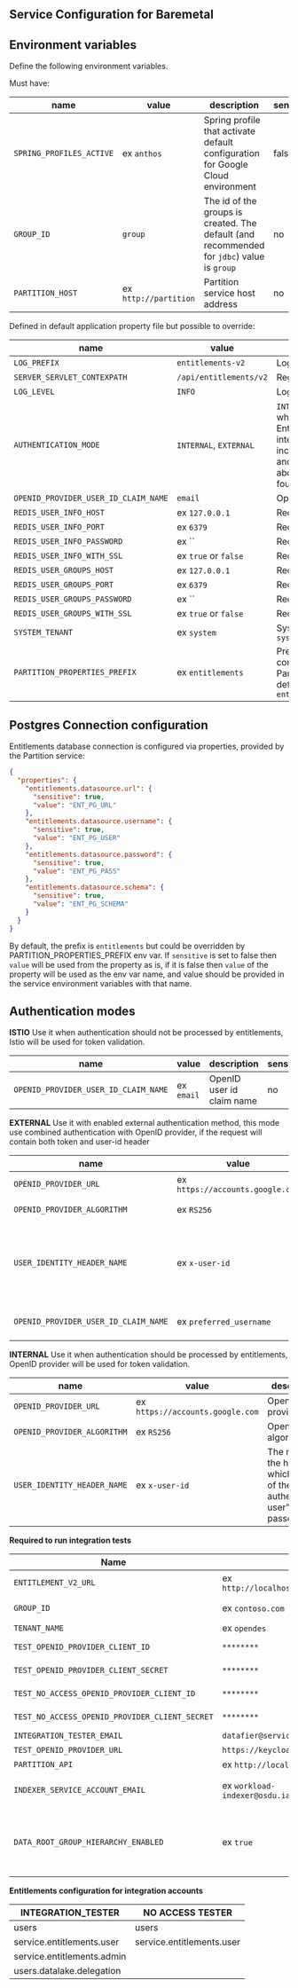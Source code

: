 ## Service Configuration for Baremetal

## Environment variables

Define the following environment variables.

Must have:

| name                     | value                 | description                                                                                | sensitive? | source |
|--------------------------|-----------------------|--------------------------------------------------------------------------------------------|------------|--------|
| `SPRING_PROFILES_ACTIVE` | ex `anthos`           | Spring profile that activate default configuration for Google Cloud environment            | false      | -      |
| `GROUP_ID`               | `group`               | The id of the groups is created. The default (and recommended for `jdbc`) value is `group` | no         | -      |
| `PARTITION_HOST`         | ex `http://partition` | Partition service host address                                                             | no         | -      |

Defined in default application property file but possible to override:

| name                                 | value                  | description                                                                                                                                                                                                                   | sensitive? | source |
|--------------------------------------|------------------------|-------------------------------------------------------------------------------------------------------------------------------------------------------------------------------------------------------------------------------|------------|--------|
| `LOG_PREFIX`                         | `entitlements-v2`      | Logging prefix                                                                                                                                                                                                                | no         | -      |
| `SERVER_SERVLET_CONTEXPATH`          | `/api/entitlements/v2` | Register context path                                                                                                                                                                                                         | no         | -      |
| `LOG_LEVEL`                          | `INFO`                 | Logging level                                                                                                                                                                                                                 | no         | -      |
| `AUTHENTICATION_MODE`                | `INTERNAL`, `EXTERNAL` | `INTERNAL` is used by default, which means that Entitlements will verify auth internally, not trusting incoming requests. `EXTERNAL` and `ISTIO`. More information about each mode can be found [here](#authentication-modes) | no         | -      |
| `OPENID_PROVIDER_USER_ID_CLAIM_NAME` | `email`                | OpenID User ID claim name                                                                                                                                                                                                     | no         | -      |
| `REDIS_USER_INFO_HOST`               | ex `127.0.0.1`         | Redis host                                                                                                                                                                                                                    | no         | -      |
| `REDIS_USER_INFO_PORT`               | ex `6379`              | Redis port                                                                                                                                                                                                                    | no         | -      |
| `REDIS_USER_INFO_PASSWORD`           | ex ``                  | Redis password                                                                                                                                                                                                                | yes        | -      |
| `REDIS_USER_INFO_WITH_SSL`           | ex `true` or `false`   | Redis host SSL config                                                                                                                                                                                                         | no         |        |
| `REDIS_USER_GROUPS_HOST`             | ex `127.0.0.1`         | Redis host                                                                                                                                                                                                                    | no         | -      |
| `REDIS_USER_GROUPS_PORT`             | ex `6379`              | Redis port                                                                                                                                                                                                                    | no         | -      |
| `REDIS_USER_GROUPS_PASSWORD`         | ex ``                  | Redis password                                                                                                                                                                                                                | yes        | -      |
| `REDIS_USER_GROUPS_WITH_SSL`         | ex `true` or `false`   | Redis host SSL config                                                                                                                                                                                                         | no         |        |
| `SYSTEM_TENANT`                      | ex `system`            | System tenant ID, default is `system`                                                                                                                                                                                         | no         |        |
| `PARTITION_PROPERTIES_PREFIX`        | ex `entitlements`      | Prefix for Database connection properties in Partition configuration, default `entitlements`, result `entitlements.datasource.url`                                                                                            | no         |        |


## Postgres Connection configuration

Entitlements database connection is configured via properties, provided by the Partition service:

```json
{
  "properties": {
    "entitlements.datasource.url": {
      "sensitive": true,
      "value": "ENT_PG_URL"
    },
    "entitlements.datasource.username": {
      "sensitive": true,
      "value": "ENT_PG_USER"
    },
    "entitlements.datasource.password": {
      "sensitive": true,
      "value": "ENT_PG_PASS"
    },
    "entitlements.datasource.schema": {
      "sensitive": true,
      "value": "ENT_PG_SCHEMA"
    }
  }
}
```

By default, the prefix is `entitlements` but could be overridden by PARTITION_PROPERTIES_PREFIX env
var.
If `sensitive` is set to false then `value` will be used from the property as is, if it is false
then `value` of the property will be used as the env var name,
and value should be provided in the service environment variables with that name.

## Authentication modes

**ISTIO** Use it when authentication should not be processed by entitlements, Istio will be used for
token validation.

| name                                 | value      | description               | sensitive? | source |
|--------------------------------------|------------|---------------------------|------------|--------|
| `OPENID_PROVIDER_USER_ID_CLAIM_NAME` | ex `email` | OpenID user id claim name | no         | -      |

**EXTERNAL**  Use it with enabled external authentication method, this mode use combined
authentication with OpenID provider, if the request will contain both token and user-id header

| name                                 | value                            | description                                                                  | sensitive? | source |
|--------------------------------------|----------------------------------|------------------------------------------------------------------------------|------------|--------|
| `OPENID_PROVIDER_URL`                | ex `https://accounts.google.com` | OpenID provider                                                              | no         | -      |
| `OPENID_PROVIDER_ALGORITHM`          | ex `RS256`                       | OpenID token algorithm                                                       | no         | -      |
| `USER_IDENTITY_HEADER_NAME`          | ex `x-user-id`                   | The name of the header in which the "id of the authenticated user" is passed | no         | -      |
| `OPENID_PROVIDER_USER_ID_CLAIM_NAME` | ex `preferred_username`          | OpenID user id claim name                                                    | no         | -      |

**INTERNAL** Use it when authentication should be processed by entitlements, OpenID provider will be
used for token validation.

| name                        | value                            | description                                                                  | sensitive? | source |
|-----------------------------|----------------------------------|------------------------------------------------------------------------------|------------|--------|
| `OPENID_PROVIDER_URL`       | ex `https://accounts.google.com` | OpenID provider                                                              | no         | -      |
| `OPENID_PROVIDER_ALGORITHM` | ex `RS256`                       | OpenID token algorithm                                                       | no         | -      |
| `USER_IDENTITY_HEADER_NAME` | ex `x-user-id`                   | The name of the header in which the "id of the authenticated user" is passed | no         | -      |

**Required to run integration tests**

| Name                                           | Value                                             | Description                                                                                                                                                      | Sensitive?                                        | Source |
|------------------------------------------------|---------------------------------------------------|------------------------------------------------------------------------------------------------------------------------------------------------------------------|---------------------------------------------------|--------|
| `ENTITLEMENT_V2_URL`                           | ex `http://localhost:8080/api/entitlements/v2/`   | The host where the service is running                                                                                                                            | no                                                | --     |
| `GROUP_ID`                                     | ex `contoso.com`                                  | Must match the value of `service_group_id` above                                                                                                                 | no                                                | --     |
| `TENANT_NAME`                                  | ex `opendes`                                      | OSDU tenant used for testing                                                                                                                                     | no                                                | --     |
| `TEST_OPENID_PROVIDER_CLIENT_ID`               | `********`                                        | Client Id for `$INTEGRATION_TESTER`                                                                                                                              | yes                                               | --     |
| `TEST_OPENID_PROVIDER_CLIENT_SECRET`           | `********`                                        |                                                                                                                                                                  | Client secret for `$INTEGRATION_TESTER`           | --     |
| `TEST_NO_ACCESS_OPENID_PROVIDER_CLIENT_ID`     | `********`                                        | Client Id for `$NO_ACCESS_INTEGRATION_TESTER`                                                                                                                    | yes                                               | --     |
| `TEST_NO_ACCESS_OPENID_PROVIDER_CLIENT_SECRET` | `********`                                        |                                                                                                                                                                  | Client secret for `$NO_ACCESS_INTEGRATION_TESTER` | --     |
| `INTEGRATION_TESTER_EMAIL`                     | `datafier@service.local`                          |                                                                                                                                                                  | Email of `$INTEGRATION_TESTER`                    | --     |
| `TEST_OPENID_PROVIDER_URL`                     | `https://keycloak.com/auth/realms/osdu`           | OpenID provider url                                                                                                                                              | yes                                               | --     |
| `PARTITION_API`                                | ex `http://localhost:8080/api/partition/v1 `      | Partition service host                                                                                                                                           | no                                                | --     |
| `INDEXER_SERVICE_ACCOUNT_EMAIL`                | ex `workload-indexer@osdu.iam.gseviceaccount.com` | Indexer service account email with special privileges for data groups                                                                                            | no                                                | --     |
| `DATA_ROOT_GROUP_HIERARCHY_ENABLED`            | ex `true`                                         | Depending on the `DISABLE_DATA_ROOT_GROUP HIERARCHY` feature flag in Partition info, this flag controls whenever data.root groups get access to all data groups. | no                                                | --     |

**Entitlements configuration for integration accounts**

| INTEGRATION_TESTER         | NO ACCESS TESTER          |
|----------------------------|---------------------------|
| users                      | users                     |
| service.entitlements.user  | service.entitlements.user |
| service.entitlements.admin |                           |
| users.datalake.delegation  |                           |
